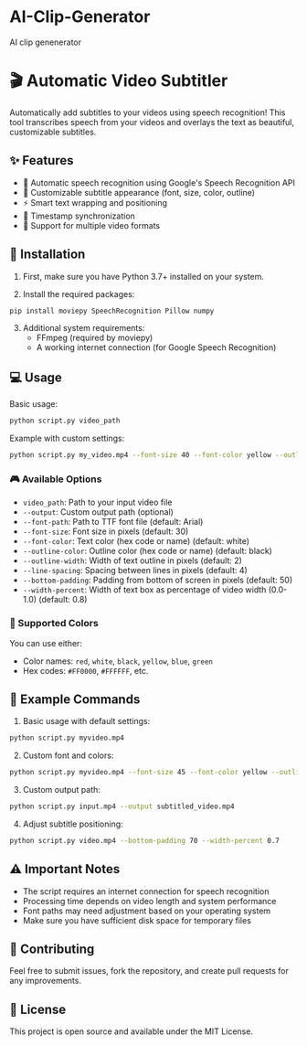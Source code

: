 # AI-Clip-Generator
AI clip genenerator
# 🎬 Automatic Video Subtitler

Automatically add subtitles to your videos using speech recognition! This tool transcribes speech from your videos and overlays the text as beautiful, customizable subtitles.

## ✨ Features

- 🎯 Automatic speech recognition using Google's Speech Recognition API
- 🎨 Customizable subtitle appearance (font, size, color, outline)
- ⚡ Smart text wrapping and positioning
- 🔄 Timestamp synchronization
- 📱 Support for multiple video formats

## 🚀 Installation

1. First, make sure you have Python 3.7+ installed on your system.

2. Install the required packages:
```bash
pip install moviepy SpeechRecognition Pillow numpy
```

3. Additional system requirements:
   - FFmpeg (required by moviepy)
   - A working internet connection (for Google Speech Recognition)

## 💻 Usage

Basic usage:
```bash
python script.py video_path
```

Example with custom settings:
```bash
python script.py my_video.mp4 --font-size 40 --font-color yellow --outline-width 3
```

### 🎮 Available Options

- `video_path`: Path to your input video file
- `--output`: Custom output path (optional)
- `--font-path`: Path to TTF font file (default: Arial)
- `--font-size`: Font size in pixels (default: 30)
- `--font-color`: Text color (hex code or name) (default: white)
- `--outline-color`: Outline color (hex code or name) (default: black)
- `--outline-width`: Width of text outline in pixels (default: 2)
- `--line-spacing`: Spacing between lines in pixels (default: 4)
- `--bottom-padding`: Padding from bottom of screen in pixels (default: 50)
- `--width-percent`: Width of text box as percentage of video width (0.0-1.0) (default: 0.8)

### 🎨 Supported Colors

You can use either:
- Color names: `red`, `white`, `black`, `yellow`, `blue`, `green`
- Hex codes: `#FF0000`, `#FFFFFF`, etc.

## 📝 Example Commands

1. Basic usage with default settings:
```bash
python script.py myvideo.mp4
```

2. Custom font and colors:
```bash
python script.py myvideo.mp4 --font-size 45 --font-color yellow --outline-color black --outline-width 3
```

3. Custom output path:
```bash
python script.py input.mp4 --output subtitled_video.mp4
```

4. Adjust subtitle positioning:
```bash
python script.py video.mp4 --bottom-padding 70 --width-percent 0.7
```

## ⚠️ Important Notes

- The script requires an internet connection for speech recognition
- Processing time depends on video length and system performance
- Font paths may need adjustment based on your operating system
- Make sure you have sufficient disk space for temporary files

## 🤝 Contributing

Feel free to submit issues, fork the repository, and create pull requests for any improvements.

## 📄 License

This project is open source and available under the MIT License.